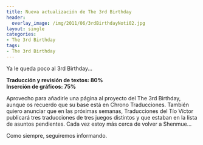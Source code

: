 ```yaml
---
title: Nueva actualización de The 3rd Birthday
header:
  overlay_image: /img/2011/06/3rdBirthdayNoti02.jpg
layout: single
categories:
- The 3rd Birthday
tags:
- The 3rd Birthday
---
```

Ya le queda poco al 3rd Birthday...

**Traducción y revisión de textos: 80%  
Inserción de gráficos: 75%**

Aprovecho para añadirle una página al proyecto del The 3rd Birthday, aunque 
os recuerdo que su base está en Chrono Traducciones. También quiero anunciar 
que en las próximas semanas, Traducciones del Tío Víctor publicará tres 
traducciones de tres juegos distintos y que estaban en la lista de asuntos 
pendientes. Cada vez estoy más cerca de volver a Shenmue...

Como siempre, seguiremos informando.
